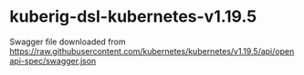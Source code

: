 # kuberig-dsl-kubernetes-v1.19.5

Swagger file downloaded from https://raw.githubusercontent.com/kubernetes/kubernetes/v1.19.5/api/openapi-spec/swagger.json
